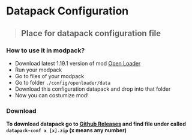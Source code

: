 # Datapack Configuration
> ## Place for datapack configuration file

### How to use it in modpack?
- Download latest 1.19.1 version of mod [Open Loader](https://www.curseforge.com/minecraft/mc-mods/open-loader/)
- Run your modpack
- Go to files of your modpack
- Go to folder `./config/openloader/data`
- Download this configuration datapack and drop into that folder
- Now you can costumize mod!

### Download 
**To download datapack go to [Github Releases](https://github.com/Flowery-Structures/flowery-structures/releases) and find file under called `datapack-conf x [x].zip` (x means any number)**
